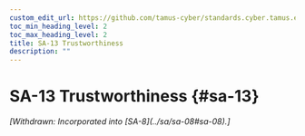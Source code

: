 ```yaml
---
custom_edit_url: https://github.com/tamus-cyber/standards.cyber.tamus.edu/tree/main/static/content/tamus.edu/TAMUS_profile.xml
toc_min_heading_level: 2
toc_max_heading_level: 2
title: SA-13 Trustworthiness
description: ""
---
```


# SA-13 Trustworthiness {#sa-13}

<prop xmlns="http://csrc.nist.gov/ns/oscal/1.0" name="status" value="withdrawn">
            <em>[Withdrawn: Incorporated into [SA-8](../sa/sa-08#sa-08).]</em>
         </prop>
         


